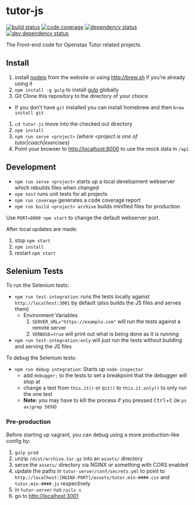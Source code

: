 # tutor-js
[![build status][travis-image]][travis-url]
[![code coverage][coveralls-image]][coveralls-url]
[![dependency status][dependency-image]][dependency-url]
[![dev dependency status][dev-dependency-image]][dev-dependency-url]

The Front-end code for Openstax Tutor related projects

## Install

1. install [nodejs](http://nodejs.org) from the website or using <http://brew.sh> if you’re already using it
1. `npm install -g gulp` to install [gulp](http://gulpjs.com) globally
1. Git Clone this repository to the directory of your choice
  - If you don’t have `git` installed you can install homebrew and then `brew install git`
1. `cd tutor-js` move into the checked out directory
1. `npm install`
1. `npm run serve <project>` *(where <project is one of tutor|coach|exercises)*
1. Point your browser to <http://localhost:8000> to use the mock data in `/api`


## Development

- `npm run serve <project>` starts up a local development webserver which rebuilds files when changed
- `npm test` runs unit tests for all projects
- `npm run coverage` generates a code coverage report
- `npm run build <project> archive` builds minified files for production

Use `PORT=8000 npm start` to change the default webserver port.

After local updates are made:

1. stop `npm start`
1. `npm install`
1. restart `npm start`


## Selenium Tests

To run the Selenium tests:

- `npm run test-integration`: runs the tests locally against `http://localhost:3001` by default (also builds the JS files and serves them)
  - Environment Variables
    1. `SERVER_URL="https://example.com"` will run the tests against a remote server
    1. `VERBOSE=true` will print out what is being done as it is running
- `npm run test-integration:only` will just run the tests without building and serving the JS files

To debug the Selenium tests:

- `npm run debug-integration`: Starts up `node-inspector`
  - add `debugger;` to the tests to set a breakpoint that the debugger will stop at
  - change a test from `this.it()` or `@it()` to `this.it.only()` to only run the one test
  - **Note:** you may have to kill the process if you pressed <kbd>Ctrl</kbd>+<kbd>C</kbd>  (ie `ps ax|grep 5858`)

### Pre-production

Before starting up vagrant, you can debug using a more production-like config by:

1. `gulp prod`
2. unzip `/dist/archive.tar.gz` into an `assets/` directory
3. serve the `assets/` directory via NGINX or something with CORS enabled
4. update the paths in `tutor-server/conf/secrets.yml` to point to `http://localhost:[NGINX-PORT]/assets/tutor.min-####.css` and `tutor.min-####.js` respectively
5. in `tutor-server` run `rails s`
6. go to <http://localhost:3001>


[travis-image]: https://img.shields.io/travis/openstax/tutor-js.svg?style=flat-square
[travis-url]: https://travis-ci.org/openstax/tutor-js
[dependency-image]: https://img.shields.io/david/openstax/tutor-js.svg?style=flat-square
[dependency-url]: https://david-dm.org/openstax/tutor-js
[dev-dependency-image]: https://img.shields.io/david/dev/openstax/tutor-js.svg?style=flat-square
[dev-dependency-url]: https://david-dm.org/openstax/tutor-js#info=devDependencies
[coveralls-image]: https://img.shields.io/coveralls/openstax/tutor-js.svg
[coveralls-url]: https://coveralls.io/github/openstax/tutor-js
